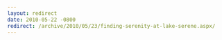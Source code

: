 ```yaml
---
layout: redirect
date: 2010-05-22 -0800
redirect: /archive/2010/05/23/finding-serenity-at-lake-serene.aspx/
---
```

